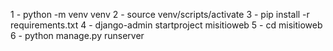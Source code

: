 1 - python -m venv venv
2 - source venv/scripts/activate
3 - pip install -r requirements.txt
4 - django-admin startproject misitioweb
5 - cd misitioweb
6 - python manage.py runserver